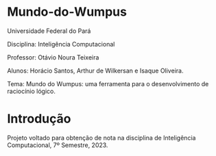 # Mundo-do-Wumpus

Universidade Federal do Pará

Disciplina: Inteligência Computacional

Professor: Otávio Noura Teixeira

Alunos: Horácio Santos, Arthur de Wilkersan e Isaque Oliveira.

Tema: Mundo do Wumpus: uma ferramenta para o desenvolvimento de raciocínio lógico.


# Introdução

Projeto voltado para obtenção de nota na disciplina de Inteligência Computacional, 7º Semestre, 2023.
